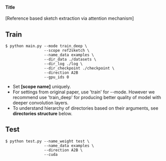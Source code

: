 #### Title
[Reference based sketch extraction via attention mechanism]



        
## Train
    $ python main.py --mode train_deep \
                     --scope ref2sketch \
                     --name_data examples \
                     --dir_data ./datasets \
                     --dir_log ./log \
                     --dir_checkpoint ./checkpoint \
                     --direction A2B
                     --gpu_ids 0

* Set **[scope name]** uniquely.
* For settings from original paper, use 'train' for --mode. However we recommend use 'train_deep' for producing better quality of model with deeper convolution layers.
* To understand hierarchy of directories based on their arguments, see **directories structure** below. 


## Test
    $ python test.py --name_weight test \
                     --name_data examples \
                     --direction A2B \
                     --cuda



